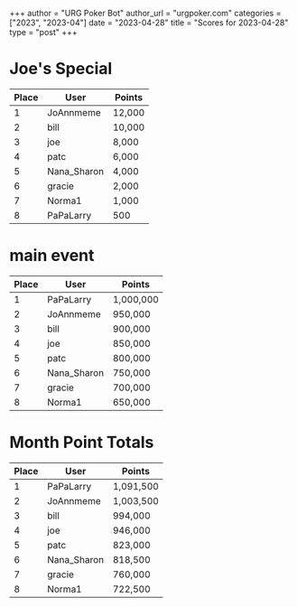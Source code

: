 +++
author = "URG Poker Bot"
author_url = "urgpoker.com"
categories = ["2023", "2023-04"]
date = "2023-04-28"
title = "Scores for 2023-04-28"
type = "post"
+++
# Joe's Special

| Place | User | Points |
|-------|------|--------|
| 1 | JoAnnmeme | 12,000 |
| 2 | bill | 10,000 |
| 3 | joe | 8,000 |
| 4 | patc | 6,000 |
| 5 | Nana_Sharon | 4,000 |
| 6 | gracie | 2,000 |
| 7 | Norma1 | 1,000 |
| 8 | PaPaLarry | 500 |

# main event

| Place | User | Points |
|-------|------|--------|
| 1 | PaPaLarry | 1,000,000 |
| 2 | JoAnnmeme | 950,000 |
| 3 | bill | 900,000 |
| 4 | joe | 850,000 |
| 5 | patc | 800,000 |
| 6 | Nana_Sharon | 750,000 |
| 7 | gracie | 700,000 |
| 8 | Norma1 | 650,000 |

# Month Point Totals

| Place | User | Points |
|-------|------|--------|
| 1 | PaPaLarry | 1,091,500 |
| 2 | JoAnnmeme | 1,003,500 |
| 3 | bill | 994,000 |
| 4 | joe | 946,000 |
| 5 | patc | 823,000 |
| 6 | Nana_Sharon | 818,500 |
| 7 | gracie | 760,000 |
| 8 | Norma1 | 722,500 |
